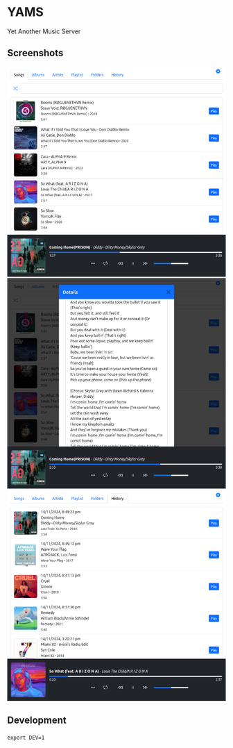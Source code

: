 # YAMS

Yet Another Music Server

## Screenshots
![](docs/1.png)
![](docs/2.png)
![](docs/3.png)

## Development
`export DEV=1`